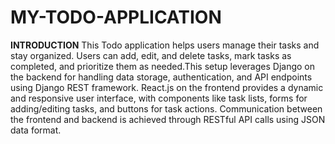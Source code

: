 # MY-TODO-APPLICATION
**INTRODUCTION**
This Todo application helps users manage their tasks and stay organized. Users can add, edit, and delete tasks, mark tasks as completed, and prioritize them as needed.This setup leverages Django on the backend for handling data storage, authentication, and API endpoints using Django REST framework. React.js on the frontend provides a dynamic and responsive user interface, with components like task lists, forms for adding/editing tasks, and buttons for task actions. Communication between the frontend and backend is achieved through RESTful API calls using JSON data format.
